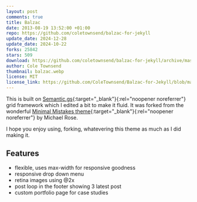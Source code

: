 ```yaml
---
layout: post
comments: true
title: Balzac
date: 2013-08-19 13:52:00 +01:00
repo: https://github.com/coletownsend/balzac-for-jekyll
update_date: 2024-12-28
update_date: 2024-10-22
forks: 25842
stars: 509
download: https://github.com/coletownsend/balzac-for-jekyll/archive/master.zip
author: Cole Townsend
thumbnail: balzac.webp
license: MIT
license_link: https://github.com/ColeTownsend/Balzac-for-Jekyll/blob/master/LICENSE
---
```


This is built on [Semantic.gs](https://semantic.gs/){:target="_blank"}{:rel="noopener noreferrer"} grid framework which I edited a bit to make it fluid. It was forked from the wonderful [Minimal Mistakes theme](https://github.com/mmistakes/minimal-mistakes){:target="_blank"}{:rel="noopener noreferrer"} by Michael Rose.

I hope you enjoy using, forking, whatevering this theme as much as I did making it.

## Features

* flexible, uses max-width for responsive goodness
* responsive drop down menu
* retina images using @2x
* post loop in the footer showing 3 latest post
* custom portfolio page for case studies
